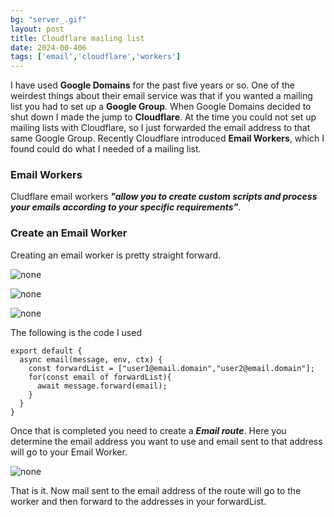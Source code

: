 ```yaml
---
bg: "server_.gif"
layout: post
title: Cloudflare mailing list
date: 2024-00-406
tags: ['email','cloudflare','workers']
---
```


I have used **Google Domains** for the past five years or so.  One of the weirdest things about their email service was that if you wanted a mailing list you had to set up a **Google Group**.  When Google Domains decided to shut down I made the jump to **Cloudflare**.  At the time you could not set up mailing lists with Cloudflare, so I just forwarded the email address to that same Google Group.  Recently Cloudflare introduced **Email Workers**, which I found could do what I needed of a mailing list.

### Email Workers
Cludflare email workers ***"allow you to create custom scripts and process your emails according to your specific requirements"***.

### Create an Email Worker
Creating an email worker is pretty straight forward.

![none](https://github.com/cbrookins/tech.brookins.info/raw/main/assets/images/cloudflare_email_worker_01.png "none")

![none](https://github.com/cbrookins/tech.brookins.info/raw/main/assets/images/cloudflare_email_worker_02.png "none")

![none](https://github.com/cbrookins/tech.brookins.info/raw/main/assets/images/cloudflare_email_worker_03.png "none")

The following is the code I used

```
export default {
  async email(message, env, ctx) {
    const forwardList = ["user1@email.domain","user2@email.domain"];
    for(const email of forwardList){
      await message.forward(email);
    }
  }
}
```

Once that is completed you need to create a ***Email route***.  Here you determine the email address you want to use and email sent to that address will go to your Email Worker.

![none](https://github.com/cbrookins/tech.brookins.info/raw/main/assets/images/cloudflare_email_route_01.png "none")

That is it.  Now mail sent to the email address of the route will go to the worker and then forward to the addresses in your forwardList.